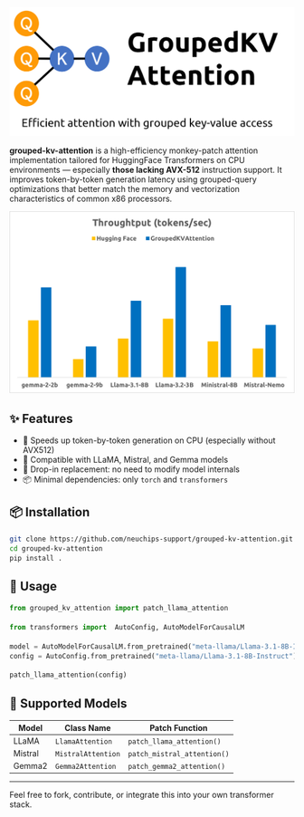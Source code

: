 <div align="center">
  <img src="https://github.com/neuchips-support/grouped-kv-attention/blob/main/img/repo-logo.png" width="ˋ480">
</div>

**grouped-kv-attention** is a high-efficiency monkey-patch attention implementation tailored for HuggingFace Transformers on CPU environments — especially **those lacking AVX-512** instruction support. It improves token-by-token generation latency using grouped-query optimizations that better match the memory and vectorization characteristics of common x86 processors.


<div align="center">
  <img src="https://github.com/neuchips-support/grouped-kv-attention/blob/main/img/benchmark_result.png" width="ˋ480">
</div>

## ✨ Features

- 🚀 Speeds up token-by-token generation on CPU (especially without AVX512)
- 🧩 Compatible with LLaMA, Mistral, and Gemma models
- 🔧 Drop-in replacement: no need to modify model internals
- 📦 Minimal dependencies: only `torch` and `transformers`

## 📦 Installation

```bash
git clone https://github.com/neuchips-support/grouped-kv-attention.git
cd grouped-kv-attention
pip install .
```

## 🔧 Usage

```python
from grouped_kv_attention import patch_llama_attention

from transformers import  AutoConfig, AutoModelForCausalLM

model = AutoModelForCausalLM.from_pretrained("meta-llama/Llama-3.1-8B-Instruct")
config = AutoConfig.from_pretrained("meta-llama/Llama-3.1-8B-Instruct")

patch_llama_attention(config)
```



## 🧠 Supported Models

| Model   | Class Name         | Patch Function              |
|---------|--------------------|-----------------------------|
| LLaMA   | `LlamaAttention`   | `patch_llama_attention()`   |
| Mistral | `MistralAttention` | `patch_mistral_attention()` |
| Gemma2  | `Gemma2Attention`  | `patch_gemma2_attention()`  |

---

Feel free to fork, contribute, or integrate this into your own transformer stack.
